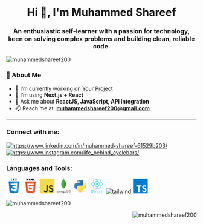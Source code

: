 <h1 align="center">Hi 👋, I'm Muhammed Shareef</h1>
<h3 align="center">An enthusiastic self-learner with a passion for technology, keen on solving complex problems and building clean, reliable code.</h3>

<p align="left"> <img src="https://komarev.com/ghpvc/?username=muhammedshareef200&label=Profile%20views&color=0e75b6&style=flat" alt="muhammedshareef200" /> </p>


  
 
  ### 🌱 About Me
- 🔭 I’m currently working on [Your Project](https://github.com/muhammedshareef200/Money-Count-Opencv-Ai)
- 🌱 I’m using **Next.js + React**
- 💬 Ask me about **ReactJS, JavaScript, API Integration**
- 📫 Reach me at: **muhammedshareef200@gmail.com**

---


<h3 align="left">Connect with me:</h3>
<p align="left">
<a href="https://linkedin.com/in/https://www.linkedin.com/in/muhammed-shareef-61529b203/" target="blank"><img align="center" src="https://raw.githubusercontent.com/rahuldkjain/github-profile-readme-generator/master/src/images/icons/Social/linked-in-alt.svg" alt="https://www.linkedin.com/in/muhammed-shareef-61529b203/" height="30" width="40" /></a>
<a href="https://instagram.com/https://www.instagram.com/life_behind_cyclebars/" target="blank"><img align="center" src="https://raw.githubusercontent.com/rahuldkjain/github-profile-readme-generator/master/src/images/icons/Social/instagram.svg" alt="https://www.instagram.com/life_behind_cyclebars/" height="30" width="40" /></a>
</p>

<h3 align="left">Languages and Tools:</h3>
<p align="left"> <a href="https://www.w3schools.com/css/" target="_blank" rel="noreferrer"> <img src="https://raw.githubusercontent.com/devicons/devicon/master/icons/css3/css3-original-wordmark.svg" alt="css3" width="40" height="40"/> </a> <a href="https://www.w3.org/html/" target="_blank" rel="noreferrer"> <img src="https://raw.githubusercontent.com/devicons/devicon/master/icons/html5/html5-original-wordmark.svg" alt="html5" width="40" height="40"/> </a> <a href="https://developer.mozilla.org/en-US/docs/Web/JavaScript" target="_blank" rel="noreferrer"> <img src="https://raw.githubusercontent.com/devicons/devicon/master/icons/javascript/javascript-original.svg" alt="javascript" width="40" height="40"/> </a> <a href="https://www.mongodb.com/" target="_blank" rel="noreferrer"> <img src="https://raw.githubusercontent.com/devicons/devicon/master/icons/mongodb/mongodb-original-wordmark.svg" alt="mongodb" width="40" height="40"/> </a> <a href="https://www.python.org" target="_blank" rel="noreferrer"> <img src="https://raw.githubusercontent.com/devicons/devicon/master/icons/python/python-original.svg" alt="python" width="40" height="40"/> </a> <a href="https://reactjs.org/" target="_blank" rel="noreferrer"> <img src="https://raw.githubusercontent.com/devicons/devicon/master/icons/react/react-original-wordmark.svg" alt="react" width="40" height="40"/> </a> <a href="https://tailwindcss.com/" target="_blank" rel="noreferrer"> <img src="https://www.vectorlogo.zone/logos/tailwindcss/tailwindcss-icon.svg" alt="tailwind" width="40" height="40"/> </a> <a href="https://www.typescriptlang.org/" target="_blank" rel="noreferrer"> <img src="https://raw.githubusercontent.com/devicons/devicon/master/icons/typescript/typescript-original.svg" alt="typescript" width="40" height="40"/> </a> </p>

<p><img align="lift" src="https://github-readme-stats.vercel.app/api/top-langs?username=muhammedshareef200&show_icons=true&locale=en&layout=compact" alt="muhammedshareef200" /></p>

<p><img align="right" src="https://github-readme-streak-stats.herokuapp.com/?user=muhammedshareef200&" alt="muhammedshareef200" /></p>



